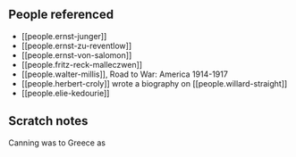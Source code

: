 
## People referenced
- [[people.ernst-junger]]
- [[people.ernst-zu-reventlow]]
- [[people.ernst-von-salomon]]
- [[people.fritz-reck-malleczwen]]
- [[people.walter-millis]], Road to War: America 1914-1917
- [[people.herbert-croly]] wrote a biography on [[people.willard-straight]]
- [[people.elie-kedourie]] 

## Scratch notes
Canning was to Greece as 
